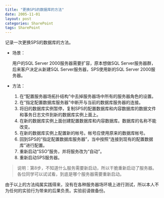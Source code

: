 ```yaml
---
title: "更换SPS的数据库的方法"
date: 2005-11-01
layout: post
categories: SharePoint
tags: SharePoint
---
```


记录一次更换SPS的数据库的方法。

* 场景：
  
  用户的SQL Server 2000服务器需要扩容，原本想做SQL Server服务器群，后来客户决定从新建SQL Server服务器，SPS使用新的SQL Server 2000服务器。

* 方法：

  1. 在“配置服务器场拓扑结构”中去掉服务器场中所有的服务器角色的设置。
  2. 在“指定配置数据库服务器”中断开与当前的数据库服务器的连接。
  3. 将旧的数据库实例暂停，复制SPS的配置数据库和内容数据库的数据文件和事务日志文件到新的数据库实例上面上。
  4. 在新的数据库实例上面创建配置数据库和内容数据库。数据库的名称不能改变。
  5. 在新的数据库实例上配置新的帐号。帐号应使用原来的数据库帐号。
  6. 回到SPS的“指定配置数据库服务器”，当中按照“连接到现有的配置数据库”进行配置。
  7. 重新启动“SSO”服务，并将服务改为“自动”。
  8. 重新启动SPS服务器。

> 说明：第8步，不知道什么服务需要新启动，所以干脆重新启动了服务器。各位同学可以试试看，到底是哪个服务器需要重新启动。

由于以上的方法纯属实践得来，没有在各种服务器场环境上进行测试，所以本人不为任何的实验行为带来的后果负责。实验前请做备份。